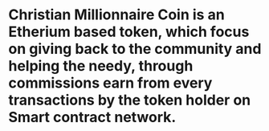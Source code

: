 # Christian Millionnaire Coin is an Etherium based token, which focus on giving back to the community and helping the needy, through commissions earn from every transactions by the token holder on Smart contract network.
